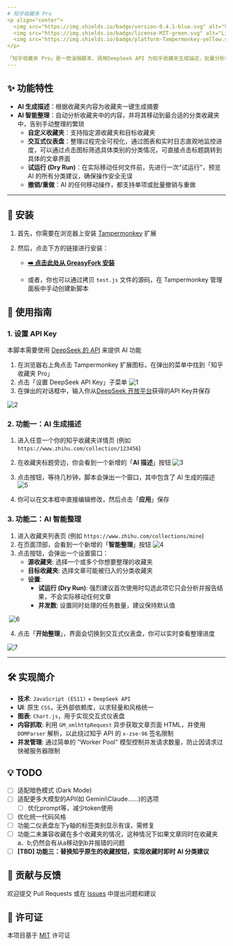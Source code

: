 ```yaml
---
# 知乎收藏夹 Pro
<p align="center">
  <img src="https://img.shields.io/badge/version-0.4.1-blue.svg" alt="Version">
  <img src="https://img.shields.io/badge/license-MIT-green.svg" alt="License">
  <img src="https://img.shields.io/badge/platform-Tampermonkey-yellow.svg" alt="Platform">
</p>

「知乎收藏夹 Pro」是一款油猴脚本，调用DeepSeek API 为知乎收藏夹生成描述，批量分析收藏的回答/专栏文章，并自动移动到最合适的分类收藏夹中
---
```

## ✨ 功能特性

-   **AI 生成描述**：根据收藏夹内容为收藏夹一键生成摘要
-   **AI 智能整理**：自动分析收藏夹中的内容，并将其移动到最合适的分类收藏夹中，告别手动整理的繁琐
    -  **自定义收藏夹**：支持指定源收藏夹和目标收藏夹 
    -   **交互式仪表盘**：整理过程完全可视化，通过图表和实时日志直观地监控进度，可以通过点击图标筛选具体类别的分类情况，可直接点击标题跳转到具体的文章界面
    -   **试运行 (Dry Run)**：在实际移动任何文件前，先进行一次“试运行”，预览 AI 的所有分类建议，确保操作安全无误
    -   **撤销/重做**：AI 的任何移动操作，都支持单项或批量撤销与重做

---
## 🚀 安装

1.  首先，你需要在浏览器上安装 [Tampermonkey](https://www.tampermonkey.net/) 扩展
2.  然后，点击下方的链接进行安装：

    - **[➡️ 点击此处从 GreasyFork 安装](https://greasyfork.org/scripts/your-script-id-here)** 

    -  或者，你也可以通过拷贝 `test.js` 文件的源码，在 Tampermonkey 管理面板中手动创建新脚本

## 📝 使用指南

### 1. 设置 API Key

本脚本需要使用 [DeepSeek 的 API](https://www.deepseek.com/) 来提供 AI 功能

1.  在浏览器右上角点击 Tampermonkey 扩展图标，在弹出的菜单中找到「知乎收藏夹 Pro」
2.  点击「设置 DeepSeek API Key」子菜单
	![1](files/1.png)
3. 在弹出的对话框中，输入你从[DeepSeek 开放平台](https://platform.deepseek.com/api_keys)获得的API Key并保存

![2](files/2.png)

### 2. 功能一：AI 生成描述

1.  进入任意一个你的知乎收藏夹详情页 (例如 `https://www.zhihu.com/collection/123456`)
2.  在收藏夹标题旁边，你会看到一个新增的「**AI 描述**」按钮
    ![3](files/3.png)
3.  点击按钮，等待几秒钟，脚本会弹出一个窗口，其中包含了 AI 生成的描述
	![5](files/5.png)

1.  你可以在文本框中直接编辑修改，然后点击「**应用**」保存

### 3. 功能二：AI 智能整理

1.  进入收藏夹列表页 (例如 `https://www.zhihu.com/collections/mine`)
2.  在页面顶部，会看到一个新增的「**智能整理**」按钮
    ![4](files/4.png)
3.  点击按钮，会弹出一个设置窗口：
    -   **源收藏夹**: 选择一个或多个你想要整理的收藏夹
    -   **目标收藏夹**: 选择文章可能被归入的分类收藏夹
    -   **设置**:
        -   **试运行 (Dry Run)**: 强烈建议首次使用时勾选此项它只会分析并报告结果，不会实际移动任何文章
        -   **并发数**: 设置同时处理的任务数量，建议保持默认值

​	![6](files/6.png)

4. 点击「**开始整理**」，界面会切换到交互式仪表盘，你可以实时查看整理进度

![7](files/7.png)

---

## 🛠️ 实现简介

-   **技术**: `JavaScript (ES11)` + `DeepSeek API`
-   **UI**: 原生 `CSS`，无外部依赖库，以求轻量和风格统一
-   **图表**: `Chart.js`，用于实现交互式仪表盘
-   **内容抓取**: 利用 `GM_xmlhttpRequest` 异步获取文章页面 HTML，并使用 `DOMParser` 解析，以此绕过知乎 API 的 `x-zse-96` 签名限制
-   **并发管理**: 通过简单的 "Worker Pool" 模型控制并发请求数量，防止因请求过快被服务器限制

## 💡 TODO

- [ ] 适配暗色模式 (Dark Mode)
- [ ] 适配更多大模型的API(如 Gemini\Claude……)的选项
  - [ ] 优化prompt等，减少token使用

- [ ] 优化统一代码风格
- [ ] 功能二仪表盘左下y轴的标签类别显示有误，需修复
- [ ] 功能二未兼容收藏在多个收藏夹的情况，这种情况下如果文章同时在收藏夹a、b;仍然会有从a移动到b并报错的问题
- [ ] **[TBD] 功能三：替换知乎原生的收藏按钮，实现收藏时即时 AI 分类建议**

## 🤝 贡献与反馈

欢迎提交 Pull Requests 或在 [Issues](https://github.com/ienone/ZhihuCollectionsPro/issues) 中提出问题和建议

## 📄 许可证

本项目基于 [MIT](LICENSE) 许可证
